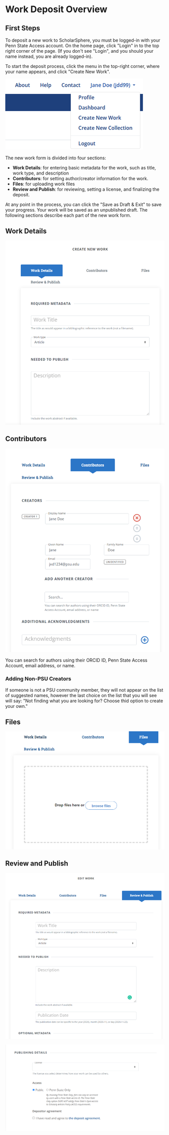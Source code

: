 # Work Deposit Overview
<!-- This guide provides a high-level overview of the ScholarSphere deposit process. It describes each section of the 'New Work' form. -->

## First Steps

To deposit a new work to ScholarSphere, you must be logged-in with your Penn State Access account. On the home page, click "Login" in to the top right corner of the page. (If you don't see "Login", and you should your name instead, you are already logged-in).

To start the deposit process, click the menu in the top-right corner, where your name appears, and click "Create New Work".

![Main Menu Page](images/main-menu.png)

The new work form is divided into four sections:

- __Work Details__: for entering basic metadata for the work, such as title, work type, and  description
- __Contributors__: for setting author/creator information for the work.
- __Files__: for uploading work files
- __Review and Publish__: for reviewing, setting a license, and finalizing the deposit.

At any point in the process, you can click the "Save as Draft & Exit" to save your progress. Your work will be saved as an unpublished draft. The following sections describe each part of the new work form.

## Work Details

![Work Details Page](images/work-details.png)

## Contributors

![Contributors Page](images/contributors.png)

You can search for authors using their ORCID ID, Penn State Access Account, email address, or name.

### Adding Non-PSU Creators

If someone is not a PSU community member, they will not appear on the list of suggested names, however the last choice on the list that you will see will say: "Not finding what you are looking for? Choose thid option to create your own."

## Files

![File Upload Page](images/file-upload.png)

## Review and Publish

![Review](images/review.png)

![Publish](images/publish.png)